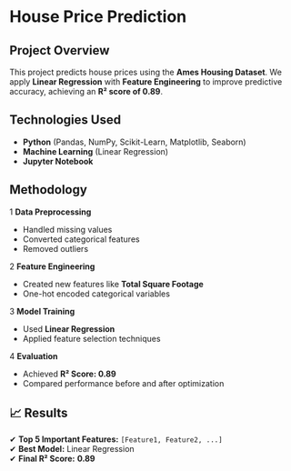 #  House Price Prediction

##  Project Overview  
This project predicts house prices using the **Ames Housing Dataset**. We apply **Linear Regression** with **Feature Engineering** to improve predictive accuracy, achieving an **R² score of 0.89**.

##  Technologies Used  
- **Python** (Pandas, NumPy, Scikit-Learn, Matplotlib, Seaborn)  
- **Machine Learning** (Linear Regression)  
- **Jupyter Notebook**  

##  Methodology  

1 **Data Preprocessing**  
   - Handled missing values  
   - Converted categorical features  
   - Removed outliers  

2 **Feature Engineering**  
   - Created new features like **Total Square Footage**  
   - One-hot encoded categorical variables  

3 **Model Training**  
   - Used **Linear Regression**  
   - Applied feature selection techniques  

4 **Evaluation**  
   - Achieved **R² Score: 0.89**  
   - Compared performance before and after optimization  

## 📈 Results  
✔ **Top 5 Important Features:** `[Feature1, Feature2, ...]`  
✔ **Best Model:** Linear Regression  
✔ **Final R² Score:** **0.89** 

